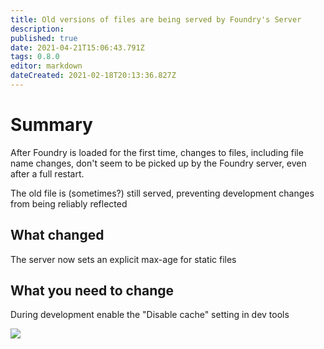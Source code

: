```yaml
---
title: Old versions of files are being served by Foundry's Server
description: 
published: true
date: 2021-04-21T15:06:43.791Z
tags: 0.8.0
editor: markdown
dateCreated: 2021-02-18T20:13:36.827Z
---
```


# Summary

After Foundry is loaded for the first time, changes to files, including file name changes, don't seem to be picked up by the Foundry server, even after a full restart.

The old file is (sometimes?) still served, preventing development changes from being reliably reflected

## What changed

The server now sets an explicit max-age for static files

## What you need to change

During development enable the "Disable cache" setting in dev tools

![](https://media.discordapp.net/attachments/808018896980410378/812060860758360064/unknown.png)

